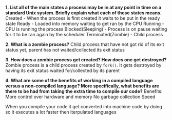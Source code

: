 **1. List all of the main states a process may be in at any point in time on a standard Unix system. Briefly explain what each of these states means.**
Created - When the process is first created it waits to be put in the ready state
Ready - Loaded into memory waiting to get ran by the CPU
Running - CPU is running the process
Blocked(Sleeping) - Process is on pause waiting for it to be ran again by the scheduler
Terminated(Zombie) - Child process



**2. What is a zombie process?**
Child process that have not got rid of its exit status yet, parent has not waited/collected its exit status


**3. How does a zombie process get created? How does one get destroyed?**
Zombie process is a child process created by `fork()`. It gets destroyed by having its exit status waited for/collected by its parent


**4. What are some of the benefits of working in a compiled language versus a non-compiled language? More specifically, what benefits are there to be had from taking the extra time to compile our code?**
Benefits:
More control over hardware and memory
No garbage collection
Speed

When you compile your code it get converted into machine code by doing so it executes a lot faster then iterpulated languages 
